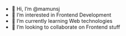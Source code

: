 - 👋 Hi, I’m @mamunsj
- 👀 I’m interested in Frontend Development
- 🌱 I’m currently learning Web technologies
- 💞️ I’m looking to collaborate on Frontend stuff
